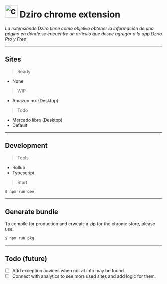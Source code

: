 <h1>
<img src="https://duckduckgo.com/i/f57f75b5.png" alt="chrome" style="width: 40px" > 
 Dziro chrome extension
</h1>

*La extensiónde Dziro tiene como objetivo obtener la información de una página en dónde se encuentre un artículo que desee agregar a la app Dzrio Pro y Free*

---
## Sites

> Ready
- None
> WIP
- Amazon.mx (Desktop)
> Todo
- Mercado libre (Desktop)
- Default
---

## Development
> Tools
- Rollup
- Typescript

> Start
```bash
$ npm run dev
```

--- 
## Generate bundle
To compile for production and crweate a zip for the chrome store, please use.

```bash
$ npm run pkg
```

---
## Todo (future)

- [ ] Add exception advices when not all info may be found.
- [ ] Connect with analytics to see more used sites and add logic for them.